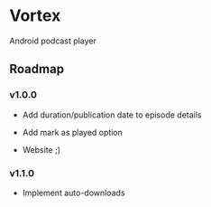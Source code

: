 # Vortex

Android podcast player

## Roadmap

### v1.0.0

- Add duration/publication date to episode details
- Add mark as played option

- Website ;)

### v1.1.0
- Implement auto-downloads